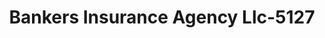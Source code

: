 ---
f_zip-code: 6902
f_state-code: CT
title: Bankers Insurance Agency Llc-5127
f_phone: 203-921-1799
f_city-only: Stamford
f_address: 934 East Main Street Stamfor
f_location-unique-id: '5127'
slug: bankers-insurance-agency-llc-5127
updated-on: '2024-05-30T13:46:58.046Z'
created-on: '2024-05-30T13:36:59.803Z'
published-on: '2024-05-30T13:54:32.469Z'
f_city-state: cms/city/stamford-ct.md
f_company: cms/company/bankers-insurance-agency-llc.md
f_state: cms/state/connecticut.md
layout: '[payday-loan].html'
tags: payday-loan
---
